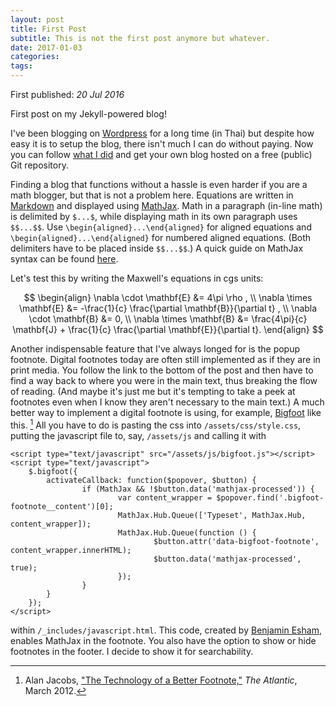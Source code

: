 ```yaml
---
layout: post
title: First Post
subtitle: This is not the first post anymore but whatever.
date: 2017-01-03
categories:
tags:
---
```


First published: *20 Jul 2016*

First post on my Jekyll-powered blog!

I've been blogging on [Wordpress](https://ninnatdangniam.wordpress.com/) for a long time (in Thai) but despite how easy it is to setup the blog,
there isn't much I can do without paying. Now you can follow [what I did](https://ninnat.github.io/README.html) and get your own blog hosted
on a free (public) Git repository.

Finding a blog that functions without a hassle is even harder if you are a math blogger, but that is not a problem here. Equations are written in [Markdown](http://daringfireball.net/projects/markdown/) and displayed using [MathJax](https://www.mathjax.org/). Math in a paragraph (in-line math) is delimited by `$...$`, while displaying math in its own paragraph uses `$$...$$`. Use `\begin{aligned}...\end{aligned}` for aligned equations and `\begin{aligned}...\end{aligned}` for numbered aligned equations. (Both delimiters have to be placed inside `$$...$$`.) A quick guide on MathJax syntax can be found [here](http://meta.math.stackexchange.com/questions/5020/mathjax-basic-tutorial-and-quick-reference).

Let's test this by writing the Maxwell's equations in cgs units:

$$
\begin{align}
\nabla \cdot \mathbf{E} &= 4\pi \rho , \\
\nabla \times \mathbf{E} &= -\frac{1}{c} \frac{\partial \mathbf{B}}{\partial t} , \\
\nabla \cdot \mathbf{B} &= 0, \\
\nabla \times \mathbf{B} &= \frac{4\pi}{c} \mathbf{J} + \frac{1}{c} \frac{\partial \mathbf{E}}{\partial t}.
\end{align}
$$

Another indispensable feature that I've always longed for is the popup footnote. Digital footnotes today are often still implemented as if they are in print media. You follow the link to the bottom of the post and then have to find a way back to where you were in the main text, thus breaking the flow of reading. (And maybe it's just me but it's tempting to take a peek at footnotes even when I know they aren't necessary to the main text.) A much better way to implement a digital footnote is using, for example, [Bigfoot](http://www.bigfootjs.com/) like this. [^1] All you have to do is pasting the css into `/assets/css/style.css`, putting the javascript file to, say, `/assets/js`  and calling it with
```
<script type="text/javascript" src="/assets/js/bigfoot.js"></script>
<script type="text/javascript">
	$.bigfoot({
		activateCallback: function($popover, $button) {
				if (MathJax && !$button.data('mathjax-processed')) {
						var content_wrapper = $popover.find('.bigfoot-footnote__content')[0];
						MathJax.Hub.Queue(['Typeset', MathJax.Hub, content_wrapper]);
						MathJax.Hub.Queue(function () {
								$button.attr('data-bigfoot-footnote', content_wrapper.innerHTML);
								$button.data('mathjax-processed', true);
						});
				}
		}
	});
</script>
```
within `/_includes/javascript.html`. This code, created by [Benjamin Esham](https://esham.io/2014/07/mathjax-and-bigfoot), enables MathJax in the footnote. You also have the option to show or hide footnotes in the footer. I decide to show it for searchability.

[^1]: Alan Jacobs, ["The Technology of a Better Footnote,"](http://www.theatlantic.com/technology/archive/2012/03/the-technology-of-a-better-footnote/254403/) *The Atlantic*, March 2012.
